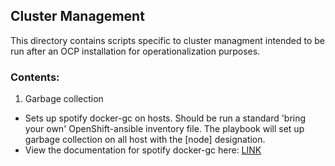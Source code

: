 ## Cluster Management

This directory contains scripts specific to cluster managment intended to be run after an OCP installation for operationalization purposes.

### Contents:

1. Garbage collection
- Sets up spotify docker-gc on hosts. Should be run a standard 'bring your own' OpenShift-ansible inventory file. The playbook will set up garbage collection on all host with the [node] designation. 
- View the documentation for spotify docker-gc here: [LINK](https://github.com/spotify/docker-gc)
